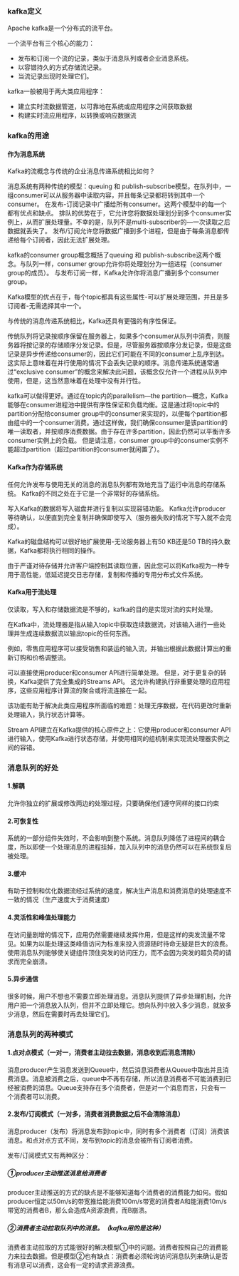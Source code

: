 ### kafka定义
Apache kafka是一个分布式的流平台。

一个流平台有三个核心的能力：
- 发布和订阅一个流的记录，类似于消息队列或者企业消息系统。
- 以容错持久的方式存储流记录。
- 当流记录出现时处理它们。

kafka一般被用于两大类应用程序：
- 建立实时流数据管道，以可靠地在系统或应用程序之间获取数据
- 构建实时流应用程序，以转换或响应数据流

### kafka的用途
#### 作为消息系统
Kafka的流概念与传统的企业消息传递系统相比如何？

消息系统有两种传统的模型：queuing 和 publish-subscribe模型。在队列中，一组consumer可以从服务器中读取内容，并且每条记录都将转到其中一个consumer。 在发布-订阅记录中广播给所有consumer。这两个模型中的每一个都有优点和缺点。 排队的优势在于，它允许您将数据处理划分到多个consumer实例上，从而扩展处理量。不幸的是，队列不是multi-subscriber的—一次读取之后数据就丢失了。 发布\/订阅允许您将数据广播到多个进程，但是由于每条消息都传递给每个订阅者，因此无法扩展处理。

kafka的consumer group概念概括了queuing 和 publish-subscribe这两个概念。与队列一样，consumer group允许你将处理划分为一组进程（consumer group的成员）。 与发布订阅一样，Kafka允许你将消息广播到多个consumer group。

Kafka模型的优点在于，每个topic都具有这些属性-可以扩展处理范围，并且是多订阅者-无需选择其中一个。

与传统的消息传递系统相比，Kafka还具有更强的有序性保证。

传统队列将记录按顺序保留在服务器上，如果多个consumer从队列中消费，则服务器将按记录的存储顺序分发记录。但是，尽管服务器按顺序分发记录，但是这些记录是异步传递给consumer的，因此它们可能在不同的consumer上乱序到达。这实际上意味着在并行使用的情况下会丢失记录的顺序。消息传递系统通常通过“exclusive consumer”的概念来解决此问题，该概念仅允许一个进程从队列中使用，但是，这当然意味着在处理中没有并行性。

kafka可以做得更好。通过在topic内的parallelism—the partition—概念，Kafka能够在consumer进程池中提供有序性保证和负载均衡。这是通过将topic中的partition分配给consumer group中的consumer来实现的，以便每个partition都由组中的一个consumer消费。通过这样做，我们确保consumer是该partition的唯一读取者，并按顺序消费数据。由于存在许多partition，因此仍然可以平衡许多consumer实例上的负载。 但是请注意，consumer group中的consumer实例不能超过partition（超过partition的consumer就闲置了）。

#### Kafka作为存储系统
任何允许发布与使用无关的消息的消息队列都有效地充当了运行中消息的存储系统。 Kafka的不同之处在于它是一个非常好的存储系统。

写入Kafka的数据将写入磁盘并进行复制以实现容错功能。 Kafka允许producer等待确认，以便直到完全复制并确保即使写入（服务器失败的情况下写入就不会完成）。

Kafka的磁盘结构可以很好地扩展使用-无论服务器上有50 KB还是50 TB的持久数据，Kafka都将执行相同的操作。

由于严谨对待存储并允许客户端控制其读取位置，因此您可以将Kafka视为一种专用于高性能，低延迟提交日志存储，复制和传播的专用分布式文件系统。

#### Kafka用于流处理
仅读取，写入和存储数据流是不够的，kafka的目的是实现对流的实时处理。

在Kafka中，流处理器是指从输入topic中获取连续数据流，对该输入进行一些处理并生成连续数据流以输出topic的任何东西。

例如，零售应用程序可以接受销售和装运的输入流，并输出根据此数据计算出的重新订购和价格调整流。

可以直接使用producer和consumer API进行简单处理。 但是，对于更复杂的转换，Kafka提供了完全集成的Streams API。 这允许构建执行非重要处理的应用程序，这些应用程序计算流的聚合或将流连接在一起。

该功能有助于解决此类应用程序所面临的难题：处理无序数据，在代码更改时重新处理输入，执行状态计算等。

Stream API建立在Kafka提供的核心原件之上：它使用producer和consumer API进行输入，使用Kafka进行状态存储，并使用相同的组机制来实现流处理器实例之间的容错。

### 消息队列的好处
#### 1.解耦
允许你独立的扩展或修改两边的处理过程，只要确保他们遵守同样的接口约束

#### 2.可恢复性
系统的一部分组件失效时，不会影响到整个系统。消息队列降低了进程间的耦合度，所以即使一个处理消息的进程挂掉，加入队列中的消息仍然可以在系统恢复后被处理。

#### 3.缓冲
有助于控制和优化数据流经过系统的速度，解决生产消息和消费消息的处理速度不一致的情况（生产速度大于消费速度）

#### 4.灵活性和峰值处理能力
在访问量剧增的情况下，应用仍然需要继续发挥作用，但是这样的突发流量不常见。如果为以能处理这类峰值访问为标准来投入资源随时待命无疑是巨大的浪费。使用消息队列能够使关键组件顶住突发的访问压力，而不会因为突发的超负荷的请求而完全崩溃。

#### 5.异步通信
很多时候，用户不想也不需要立即处理消息。消息队列提供了异步处理机制，允许用户把一个消息放入队列，但并不立即处理它。想向队列中放入多少消息，就放多少消息，然后在需要时再去处理它们。

### 消息队列的两种模式
#### 1.点对点模式（一对一，消费者主动拉去数据，消息收到后消息清除）
消息producer产生消息发送到Queue中，然后消息消费者从Queue中取出并且消费消息。消息被消费之后，queue中不再有存储，所以消息消费者不可能消费到已经被消费的消息。Queue支持存在多个消费者，但是对一个消息而言，只会有一个消费者可以消费。

#### 2.发布/订阅模式（一对多，消费者消费数据之后不会清除消息）
消息producer（发布）将消息发布到topic中，同时有多个消费者（订阅）消费该消息。和点对点方式不同，发布到topic的消息会被所有订阅者消费。

发布/订阅模式又有两种区分：

##### ①producer主动推送消息给消费者
producer主动推送的方式的缺点是不能够知道每个消费者的消费能力如何。假如producer恒定以50m/s的带宽推给能消费100m/s带宽的消费者A和能消费10m/s带宽的消费者B，那么会造成A资源浪费，而B崩溃。

##### ②消费者主动拉取队列中的消息。（kafka用的是这种）
消费者主动拉取的方式能很好的解决模型①中的问题。消费者按照自己的消费能力来拉去数据。但是模型②也有缺点：消费者必须轮询访问消息队列来确认是否有消息可以消费，这会有一定的请求资源浪费。
